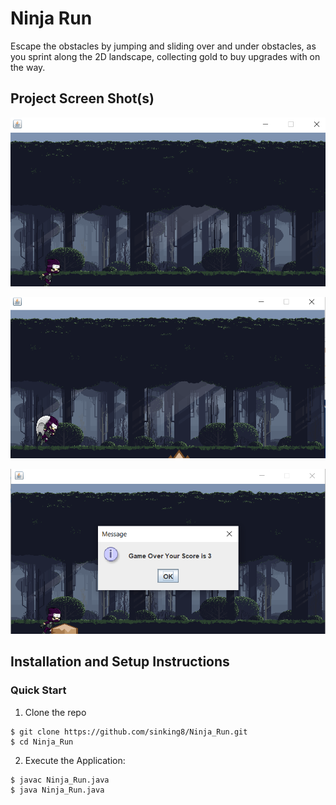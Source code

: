 # Ninja Run
Escape the obstacles by jumping and sliding over and under obstacles, as you sprint along the 2D landscape, collecting gold to buy upgrades with on the way.


## Project Screen Shot(s)

 
 ![HomePage](https://github.com/sinking8/Ninja_Run/blob/main/images/2.PNG)
 </br> 
 
 ![HomePage](https://github.com/sinking8/Ninja_Run/blob/main/images/3.PNG)
 </br> 

![HomePage](https://github.com/sinking8/Ninja_Run/blob/main/images/1.PNG)
 </br> 

## Installation and Setup Instructions

### Quick Start

1. Clone the repo
  ```
  $ git clone https://github.com/sinking8/Ninja_Run.git
  $ cd Ninja_Run
  ```


2. Execute the Application:
  ```
  $ javac Ninja_Run.java
  $ java Ninja_Run.java
  ```
